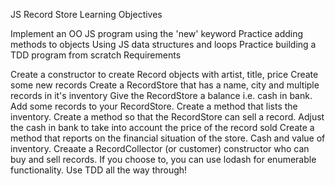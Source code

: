 JS Record Store
Learning Objectives

Implement an OO JS program using the 'new' keyword
Practice adding methods to objects
Using JS data structures and loops
Practice building a TDD program from scratch
Requirements

Create a constructor to create Record objects with artist, title, price
Create some new records
Create a RecordStore that has a name, city and multiple records in it's inventory
Give the RecordStore a balance i.e. cash in bank.
Add some records to your RecordStore.
Create a method that lists the inventory.
Create a method so that the RecordStore can sell a record. Adjust the cash in bank to take into account the price of the record sold
Create a method that reports on the financial situation of the store. Cash and value of inventory.
Creaate a RecordCollector (or customer) constructor who can buy and sell records.
If you choose to, you can use lodash for enumerable functionality.
Use TDD all the way through!